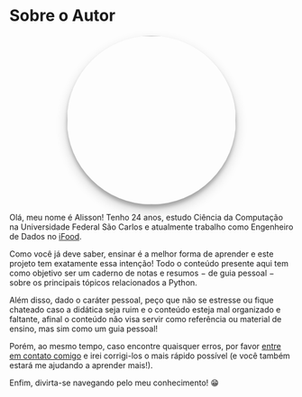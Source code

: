 # Sobre o Autor

<img src="../assets/img/about.jpg" class="center" style="width: 300px; display: block; margin: auto; border-radius: 50%; box-shadow: rgba(0, 0, 0, 0.19) 0px 10px 20px, rgba(0, 0, 0, 0.23) 0px 6px 6px;">

Olá, meu nome é Alisson! Tenho 24 anos, estudo Ciência da Computação na Universidade Federal São Carlos e atualmente trabalho como Engenheiro de Dados no [iFood](https://institucional.ifood.com.br).

Como você já deve saber, ensinar é a melhor forma de aprender e este projeto tem exatamente essa intenção! Todo o conteúdo presente aqui tem como objetivo ser um caderno de notas e resumos $-$ de guia pessoal $-$ sobre os principais tópicos relacionados a Python.

Além disso, dado o caráter pessoal, peço que não se estresse ou fique chateado caso a didática seja ruim e o conteúdo esteja mal organizado e faltante, afinal o conteúdo não visa servir como referência ou material de ensino, mas sim como um guia pessoal!

Porém, ao mesmo tempo, caso encontre quaisquer erros, por favor [entre em contato comigo](https://www.linkedin.com/in/ahayasic/) e irei corrigi-los o mais rápido possível (e você também estará me ajudando a aprender mais!).

Enfim, divirta-se navegando pelo meu conhecimento! :grin:
